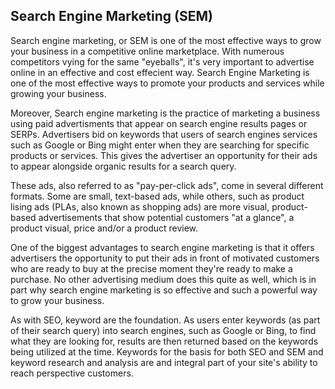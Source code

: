 ## Search Engine Marketing (SEM)

Search engine marketing, or SEM is one of the most effective ways to grow your business in a competitive online marketplace. With numerous competitors vying for the same "eyeballs", it's very important to advertise online in an effective and cost effecient way.  Search Engine Marketing is one of the most effective ways to promote your products and services while growing your business.

Moreover, Search engine marketing is the practice of marketing a business using paid advertisments that appear on search engine results pages or SERPs.  Advertisers bid on keywords that users of search engines services such as Google or Bing might enter when they are searching for specific products or services. This gives the advertiser an opportunity for their ads to appear alongside organic results for a search query.

These ads, also referred to as "pay-per-click ads", come in several different formats. Some are small, text-based ads, while others, such as product lising ads (PLAs, also known as shopping ads) are more visual, product-based advertisements that show potential customers "at a glance", a product visual, price and/or a product review.

One of the biggest advantages to search engine marketing is that it offers advertisers the opportunity to put their ads in front of motivated customers who are ready to buy at the precise moment they're ready to make a purchase.  No other advertising medium does this quite as well, which is in part why search engine marketing is so effective and such a powerful way to grow your business.

As with SEO, keyword are the foundation. As users enter keywords (as part of their search query) into search engines, such as Google or Bing, to find what they are looking for, results are then returned based on the keywords being utilized at the time.  Keywords for the basis for both SEO and SEM and keyword research and analysis are and integral part of your site's ability to reach perspective customers.

